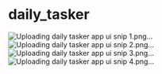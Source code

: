# daily_tasker
![Uploading daily tasker app ui snip 1.png…]()
![Uploading daily tasker app ui snip 2.png…]()
![Uploading daily tasker app ui snip 3.png…]()
![Uploading daily tasker app ui snip 4.png…]()

